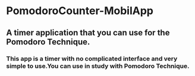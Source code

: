 # PomodoroCounter-MobilApp

## A timer application that you can use for the Pomodoro Technique.

### This app is a timer with no complicated interface and very simple to use.You can use in study with Pomodoro Technique.
